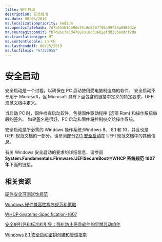 ```yaml
---
title: 安全启动
description: 安全启动
ms.date: 08/06/2018
ms.localizationpriority: medium
ms.openlocfilehash: 7d7b555b7660de79c9c8367f98a09f46a0986d2e
ms.sourcegitcommit: fb7d95c7a5d47860918cd3602efdd33b69dcf2da
ms.translationtype: MT
ms.contentlocale: zh-CN
ms.lasthandoff: 06/25/2019
ms.locfileid: "67353958"
---
```

# <a name="secure-boot"></a>安全启动


安全启动是一个过程，以确保在 PC 启动使用受电脑制造商的软件。 安全启动不专用于 Microsoft，但 Microsoft 具有下面包含的链接中定义的特定要求，UEFI 规范文档中定义。

当启动 PC 时，固件检查启动软件，包括固件驱动程序 (选项 Rom) 和操作系统每段的签名。 如果签名是很好，PC 启动和固件将控制权交给操作系统。

安全启动是所必需的 Windows 操作系统;Windows 8、 8.1 和 10，并且也是 UEFI 规范文档的一部分。请参阅部分[27.1 安全启动](https://uefi.org/sites/default/files/resources/UEFI_2_3_1_C.pdf)在 UEFI 规范文档中的其他信息。

有关 Windows 安全启动的要求的详细信息，请参阅**System.Fundamentals.Firmware.UEFISecureBoot**中**WHCP 系统规范 1607年**下面的链接。

## <a name="related-resources"></a>相关资源

[硬件安全可测试性规范](https://docs.microsoft.com/windows-hardware/test/hlk/testref/hardware-security-testability-specification)

[Windows 硬件兼容性程序规范和策略](https://docs.microsoft.com/windows-hardware/design/compatibility/whcp-specifications-policies)

[WHCP-Systems-Specification-1607](https://go.microsoft.com/fwlink/?linkid=866948)

[安全的引导和标准的引导：强化防止恶意软件的早期启动组件](https://docs.microsoft.com/previous-versions/windows/hardware/design/dn653311(v=vs.85))

[Windows 8.1 安全启动密钥创建和管理指南](https://docs.microsoft.com/previous-versions/windows/it-pro/windows-8.1-and-8/dn747883(v=win.10))



